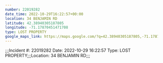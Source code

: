 ```yaml
---
number: 22019282
date_time: 2022-10-29T16:22:57+00:00
location: 34 BENJAMIN RD
latitude: 42.38940305187805
longitude: -71.17870451471708
type: LOST PROPERTY
google_maps_link: https://maps.google.com/?q=42.38940305187805,-71.17870451471708
---
```


;;;Incident #: 22019282  Date: 2022-10-29 16:22:57   Type: LOST PROPERTY;;;Location: 34 BENJAMIN RD;;;
